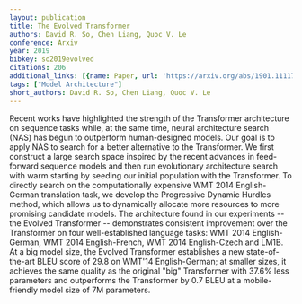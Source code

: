 ```yaml
---
layout: publication
title: The Evolved Transformer
authors: David R. So, Chen Liang, Quoc V. Le
conference: Arxiv
year: 2019
bibkey: so2019evolved
citations: 206
additional_links: [{name: Paper, url: 'https://arxiv.org/abs/1901.11117'}]
tags: ["Model Architecture"]
short_authors: David R. So, Chen Liang, Quoc V. Le
---
```

Recent works have highlighted the strength of the Transformer architecture on
sequence tasks while, at the same time, neural architecture search (NAS) has
begun to outperform human-designed models. Our goal is to apply NAS to search
for a better alternative to the Transformer. We first construct a large search
space inspired by the recent advances in feed-forward sequence models and then
run evolutionary architecture search with warm starting by seeding our initial
population with the Transformer. To directly search on the computationally
expensive WMT 2014 English-German translation task, we develop the Progressive
Dynamic Hurdles method, which allows us to dynamically allocate more resources
to more promising candidate models. The architecture found in our experiments
-- the Evolved Transformer -- demonstrates consistent improvement over the
Transformer on four well-established language tasks: WMT 2014 English-German,
WMT 2014 English-French, WMT 2014 English-Czech and LM1B. At a big model size,
the Evolved Transformer establishes a new state-of-the-art BLEU score of 29.8
on WMT'14 English-German; at smaller sizes, it achieves the same quality as the
original "big" Transformer with 37.6% less parameters and outperforms the
Transformer by 0.7 BLEU at a mobile-friendly model size of 7M parameters.